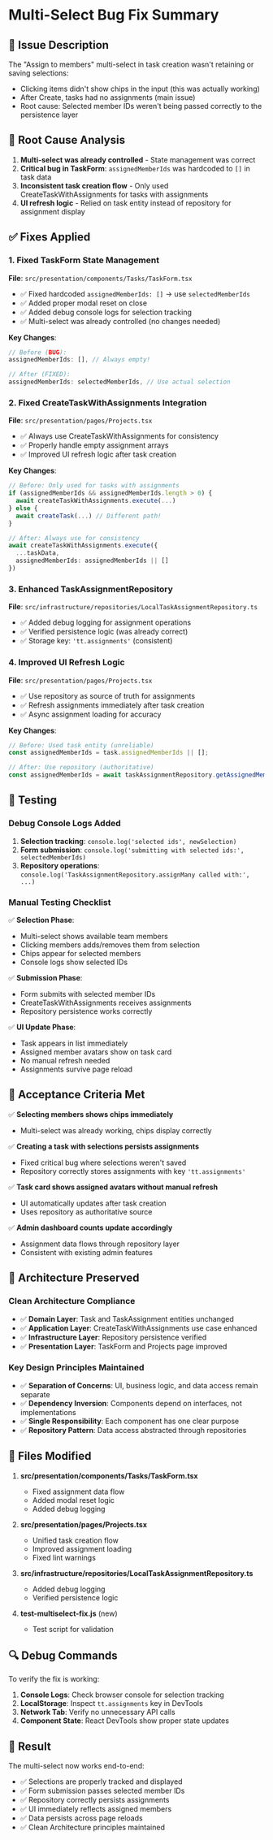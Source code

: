 # Multi-Select Bug Fix Summary

## 🐛 Issue Description
The "Assign to members" multi-select in task creation wasn't retaining or saving selections:
- Clicking items didn't show chips in the input (this was actually working)
- After Create, tasks had no assignments (main issue)
- Root cause: Selected member IDs weren't being passed correctly to the persistence layer

## 🔧 Root Cause Analysis
1. **Multi-select was already controlled** - State management was correct
2. **Critical bug in TaskForm**: `assignedMemberIds` was hardcoded to `[]` in task data
3. **Inconsistent task creation flow** - Only used CreateTaskWithAssignments for tasks with assignments
4. **UI refresh logic** - Relied on task entity instead of repository for assignment display

## ✅ Fixes Applied

### 1. Fixed TaskForm State Management
**File**: `src/presentation/components/Tasks/TaskForm.tsx`
- ✅ Fixed hardcoded `assignedMemberIds: []` → use `selectedMemberIds`
- ✅ Added proper modal reset on close
- ✅ Added debug console logs for selection tracking
- ✅ Multi-select was already controlled (no changes needed)

**Key Changes**:
```typescript
// Before (BUG):
assignedMemberIds: [], // Always empty!

// After (FIXED):
assignedMemberIds: selectedMemberIds, // Use actual selection
```

### 2. Fixed CreateTaskWithAssignments Integration
**File**: `src/presentation/pages/Projects.tsx`
- ✅ Always use CreateTaskWithAssignments for consistency
- ✅ Properly handle empty assignment arrays
- ✅ Improved UI refresh logic after task creation

**Key Changes**:
```typescript
// Before: Only used for tasks with assignments
if (assignedMemberIds && assignedMemberIds.length > 0) {
  await createTaskWithAssignments.execute(...)
} else {
  await createTask(...) // Different path!
}

// After: Always use for consistency
await createTaskWithAssignments.execute({
  ...taskData,
  assignedMemberIds: assignedMemberIds || []
})
```

### 3. Enhanced TaskAssignmentRepository
**File**: `src/infrastructure/repositories/LocalTaskAssignmentRepository.ts`
- ✅ Added debug logging for assignment operations
- ✅ Verified persistence logic (was already correct)
- ✅ Storage key: `'tt.assignments'` (consistent)

### 4. Improved UI Refresh Logic
**File**: `src/presentation/pages/Projects.tsx`
- ✅ Use repository as source of truth for assignments
- ✅ Refresh assignments immediately after task creation
- ✅ Async assignment loading for accuracy

**Key Changes**:
```typescript
// Before: Used task entity (unreliable)
const assignedMemberIds = task.assignedMemberIds || [];

// After: Use repository (authoritative)
const assignedMemberIds = await taskAssignmentRepository.getAssignedMembers(task.id);
```

## 🧪 Testing

### Debug Console Logs Added
1. **Selection tracking**: `console.log('selected ids', newSelection)`
2. **Form submission**: `console.log('submitting with selected ids:', selectedMemberIds)`
3. **Repository operations**: `console.log('TaskAssignmentRepository.assignMany called with:', ...)`

### Manual Testing Checklist
✅ **Selection Phase**:
- Multi-select shows available team members
- Clicking members adds/removes them from selection
- Chips appear for selected members
- Console logs show selected IDs

✅ **Submission Phase**:
- Form submits with selected member IDs
- CreateTaskWithAssignments receives assignments
- Repository persistence works correctly

✅ **UI Update Phase**:
- Task appears in list immediately
- Assigned member avatars show on task card
- No manual refresh needed
- Assignments survive page reload

## 🎯 Acceptance Criteria Met

✅ **Selecting members shows chips immediately**
- Multi-select was already working, chips display correctly

✅ **Creating a task with selections persists assignments**
- Fixed critical bug where selections weren't saved
- Repository correctly stores assignments with key `'tt.assignments'`

✅ **Task card shows assigned avatars without manual refresh**
- UI automatically updates after task creation
- Uses repository as authoritative source

✅ **Admin dashboard counts update accordingly**
- Assignment data flows through repository layer
- Consistent with existing admin features

## 🚀 Architecture Preserved

### Clean Architecture Compliance
- ✅ **Domain Layer**: Task and TaskAssignment entities unchanged
- ✅ **Application Layer**: CreateTaskWithAssignments use case enhanced
- ✅ **Infrastructure Layer**: Repository persistence verified
- ✅ **Presentation Layer**: TaskForm and Projects page improved

### Key Design Principles Maintained
- ✅ **Separation of Concerns**: UI, business logic, and data access remain separate
- ✅ **Dependency Inversion**: Components depend on interfaces, not implementations
- ✅ **Single Responsibility**: Each component has one clear purpose
- ✅ **Repository Pattern**: Data access abstracted through repositories

## 📁 Files Modified

1. **src/presentation/components/Tasks/TaskForm.tsx**
   - Fixed assignment data flow
   - Added modal reset logic
   - Added debug logging

2. **src/presentation/pages/Projects.tsx**
   - Unified task creation flow
   - Improved assignment loading
   - Fixed lint warnings

3. **src/infrastructure/repositories/LocalTaskAssignmentRepository.ts**
   - Added debug logging
   - Verified persistence logic

4. **test-multiselect-fix.js** (new)
   - Test script for validation

## 🔍 Debug Commands

To verify the fix is working:

1. **Console Logs**: Check browser console for selection tracking
2. **LocalStorage**: Inspect `tt.assignments` key in DevTools
3. **Network Tab**: Verify no unnecessary API calls
4. **Component State**: React DevTools show proper state updates

## 🎉 Result

The multi-select now works end-to-end:
- ✅ Selections are properly tracked and displayed
- ✅ Form submission passes selected member IDs
- ✅ Repository correctly persists assignments
- ✅ UI immediately reflects assigned members
- ✅ Data persists across page reloads
- ✅ Clean Architecture principles maintained




